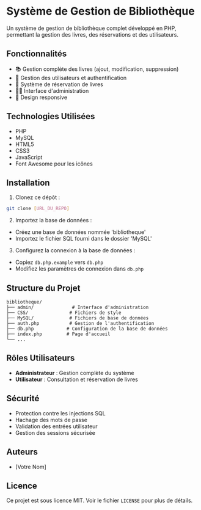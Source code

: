 # Système de Gestion de Bibliothèque

Un système de gestion de bibliothèque complet développé en PHP, permettant la gestion des livres, des réservations et des utilisateurs.

## Fonctionnalités

- 📚 Gestion complète des livres (ajout, modification, suppression)
- 👥 Gestion des utilisateurs et authentification
- 🔖 Système de réservation de livres
- 👨‍💼 Interface d'administration
- 📱 Design responsive

## Technologies Utilisées

- PHP
- MySQL
- HTML5
- CSS3
- JavaScript
- Font Awesome pour les icônes

## Installation

1. Clonez ce dépôt :
```bash
git clone [URL_DU_REPO]
```

2. Importez la base de données :
- Créez une base de données nommée 'bibliotheque'
- Importez le fichier SQL fourni dans le dossier 'MySQL'

3. Configurez la connexion à la base de données :
- Copiez `db.php.example` vers `db.php`
- Modifiez les paramètres de connexion dans `db.php`

## Structure du Projet

```
bibliotheque/
├── admin/              # Interface d'administration
├── CSS/               # Fichiers de style
├── MySQL/             # Fichiers de base de données
├── auth.php           # Gestion de l'authentification
├── db.php            # Configuration de la base de données
├── index.php         # Page d'accueil
└── ...
```

## Rôles Utilisateurs

- **Administrateur** : Gestion complète du système
- **Utilisateur** : Consultation et réservation de livres

## Sécurité

- Protection contre les injections SQL
- Hachage des mots de passe
- Validation des entrées utilisateur
- Gestion des sessions sécurisée

## Auteurs

- [Votre Nom]

## Licence

Ce projet est sous licence MIT. Voir le fichier `LICENSE` pour plus de détails.
